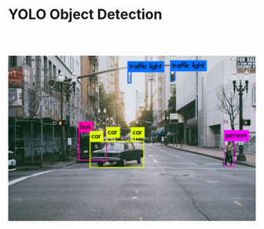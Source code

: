 # YOLO Object Detection

<br>
<br>
<p align="center">
    <img width="1900" src="yolo_png.png" alt="DATA">
</p>
